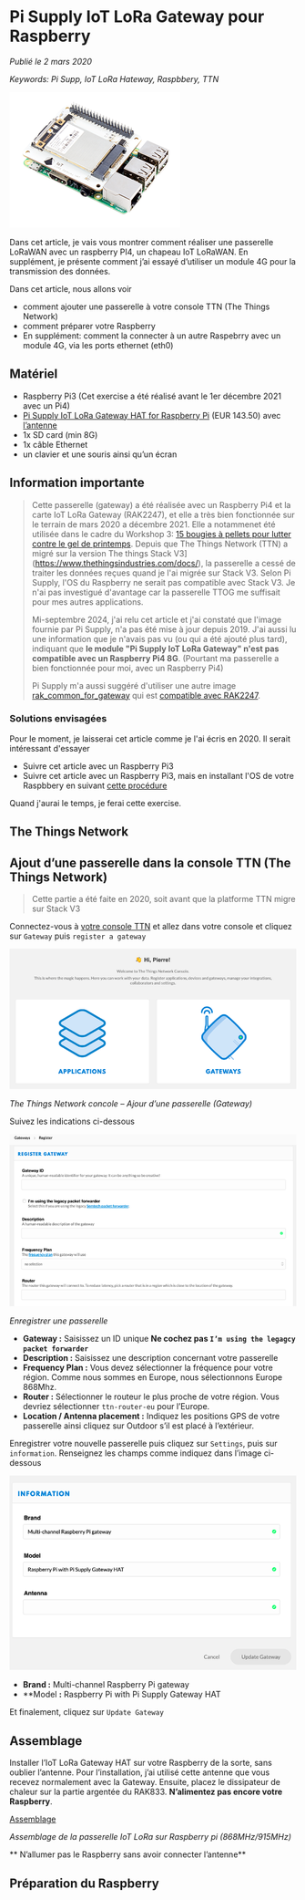 # Pi Supply IoT LoRa Gateway pour Raspberry

*Publié le 2 mars 2020*

*Keywords: Pi Supp, IoT LoRa Hateway, Raspbbery, TTN*

![Pi Supply IoT LoRa Gateway](Assets/images/IoT-LoRa-Gateway-HAT.png "Pi Supply IoT LoRa Gateway")

Dans cet article, je vais vous montrer comment réaliser une passerelle LoRaWAN avec un raspberry PI4, un chapeau IoT LoRaWAN. En supplément, je présente comment j’ai essayé d’utiliser un module 4G pour la transmission des données.

Dans cet article, nous allons voir

* comment ajouter une passerelle à votre console TTN (The Things Network)
* comment préparer votre Raspberry
* En supplément: comment la connecter à un autre Raspebrry avec un module 4G, via les ports ethernet (eth0)

## Matériel

* Raspberry Pi3 (Cet exercise a été réalisé avant le 1er décembre 2021 avec un Pi4)
* [Pi Supply IoT LoRa Gateway HAT for Raspberry Pi](https://uk.pi-supply.com/products/iot-lora-gateway-hat-for-raspberry-pi?lang=fr) (EUR 143.50) avec [l’antenne](https://uk.pi-supply.com/products/ipex-ufl-coil-spring-antenna-for-rak833?_pos=6&_sid=408b3db83&_ss=r)
* 1x SD card (min 8G)
* 1x câble Ethernet
* un clavier et une souris ainsi qu’un écran

## Information importante

> Cette passerelle (gateway) a été réalisée avec un Raspberry Pi4 et la carte IoT LoRa Gateway (RAK2247), et elle a très bien fonctionnée sur le terrain de mars 2020 a décembre 2021. Elle a notammenet été utilisée dans le cadre du Workshop 3: [15 bougies à pellets pour lutter contre le gel de printemps](https://github.com/ecosensors/ecosensors/tree/main/Projets/Gel%20de%20printemps/La%20bougie%20%C3%A0%20pellets/Workshop%203%20-%20Version%202). Depuis que The Things Network (TTN) a migré sur la version The things Stack V3](https://www.thethingsindustries.com/docs/), la passerelle a cessé de traiter les données reçues quand je l'ai migrée sur Stack V3. Selon Pi Supply, l'OS du Raspberry ne serait pas compatible avec Stack V3. Je n'ai pas investigué d'avantage car la passerelle TTOG me suffisait pour mes autres applications.
>
> Mi-septembre 2024, j'ai relu cet article et j'ai constaté que l'image fournie par Pi Supply, n'a pas été mise à jour depuis 2019. J'ai aussi lu une information que je n'avais pas vu (ou qui a été ajouté plus tard), indiquant que **le module "Pi Supply IoT LoRa Gateway" n'est pas compatible avec un Raspberry Pi4 8G**. (Pourtant ma passerelle a bien fonctionnée pour moi, avec un Raspberry Pi4)
>
> Pi Supply m'a aussi suggéré d'utiliser une autre image [rak_common_for_gateway](https://github.com/RAKWireless/rak_common_for_gateway?tab=readme-ov-file) qui est [compatible avec RAK2247](https://github.com/RAKWireless/rak_common_for_gateway?tab=readme-ov-file#supported-platforms).

### Solutions envisagées

Pour le moment, je laisserai cet article comme je l'ai écris en 2020. Il serait intéressant d'essayer

* Suivre cet article avec un Raspberry Pi3
* Suivre cet article avec un Raspberry Pi3, mais en installant l'OS de votre Raspbbery en suivant [cette procédure](https://github.com/RAKWireless/rak_common_for_gateway?tab=readme-ov-file#installation-procedure)

Quand j'aurai le temps, je ferai cette exercise.

## The Things Network

## Ajout d’une passerelle dans la console TTN (The Things Network)

> Cette partie a été faite en 2020, soit avant que la platforme TTN migre sur Stack V3

Connectez-vous à [votre console TTN](https://console.cloud.thethings.network/) et allez dans votre console et cliquez sur `Gateway` puis `register a gateway`

![TTN console Gateway](Assets/images/ttn-concole.gif "TTN console Gateway")

*The Things Network concole – Ajour d’une passerelle (Gateway)*

Suivez les indications ci-dessous

![TTN console add Gateway](Assets/images/ttn-console-add-gateway.png "TTN console add Gateway")

*Enregistrer une passerelle*

* **Gateway :** Saisissez un ID unique **Ne cochez pas `I’m using the legagcy packet forwarder`**
* **Description :** Saisissez une description concernant votre passerelle
* **Frequency Plan :** Vous devez sélectionner la fréquence pour votre région. Comme nous sommes en Europe, nous sélectionnons Europe 868Mhz.
* **Router :** Sélectionner le routeur le plus proche de votre région. Vous devriez sélectionner `ttn-router-eu` pour l’Europe.
* **Location / Antenna placement :** Indiquez les positions GPS de votre passerelle ainsi cliquez sur Outdoor s’il est placé à l’extérieur.

Enregistrer votre nouvelle passerelle puis cliquez sur `Settings`, puis sur `information`. Renseignez les champs comme indiquez dans l’image ci-dessous

![TTN console Gateway Information](Assets/images/ttn-console-settings-information.png "TTN console Gateway Information")

* **Brand :** Multi-channel Raspberry Pi gateway
* **Model **:** Raspberry Pi with Pi Supply Gateway HAT

Et finalement, cliquez sur `Update Gateway`


## Assemblage

Installer l’IoT LoRa Gateway HAT sur votre Raspberry de la sorte, sans oublier l’antenne. Pour l’installation, j’ai utilisé cette antenne que vous recevez normalement avec la Gateway. Ensuite, placez le dissipateur de chaleur sur la partie argentée du RAK833. **N’alimentez pas encore votre Raspberry**.

[Assemblage](Assets/images/gatewayHat-assembled2-1.png "Assemblage")

*Assemblage de la passerelle IoT LoRa sur Raspberry pi (868MHz/915MHz)*

** N’allumer pas le Raspberry sans avoir connecter l’antenne**

## Préparation du Raspberry

